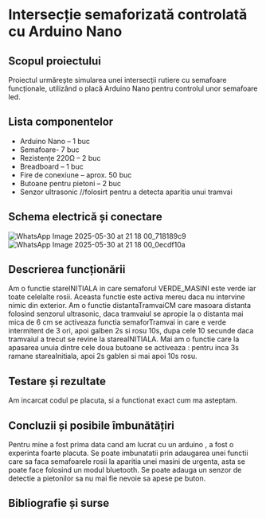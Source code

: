 # Intersecție semaforizată controlată cu Arduino Nano

## Scopul proiectului
Proiectul urmărește simularea unei intersecții rutiere cu semafoare funcționale, utilizând o placă Arduino Nano pentru controlul unor semafoare led.

## Lista componentelor
- Arduino Nano – 1 buc
- Semafoare- 7 buc
- Rezistențe 220Ω – 2 buc
- Breadboard – 1 buc
- Fire de conexiune – aprox. 50 buc
- Butoane pentru pietoni – 2 buc 
- Senzor ultrasonic //folosirt pentru a detecta aparitia unui tramvai

## Schema electrică și conectare
![WhatsApp Image 2025-05-30 at 21 18 00_718189c9](https://github.com/user-attachments/assets/2c0a9219-68b2-480b-8fec-cadb259a290d)
![WhatsApp Image 2025-05-30 at 21 18 00_0ecdf10a](https://github.com/user-attachments/assets/f745b463-60fe-4767-b7b5-ed0ee7eda871)

## Descrierea funcționării
Am o functie stareINITIALA in care semaforul VERDE_MASINI este verde iar toate celelalte rosii. Aceasta functie este activa mereu daca nu intervine nimic din exterior.
Am o functie distantaTramvaiCM care masoara distanta folosind senzorul ultrasonic, daca tramvaiul se apropie la o distanta mai mica de 6 cm se activeaza functia semaforTramvai in care e verde intermitent de 3 ori, apoi galben 2s si rosu 10s, dupa cele 10 secunde daca tramvaiul a trecut se revine la stareaINITIALA.
Mai am o functie care la apasarea unuia dintre cele doua butoane se activeaza : pentru inca 3s ramane stareaInitiala, apoi 2s gablen si mai apoi 10s rosu.

## Testare și rezultate
Am incarcat codul pe placuta, si a functionat exact cum ma asteptam.

## Concluzii și posibile îmbunătățiri
Pentru mine a fost prima data cand am lucrat cu un arduino , a fost o experinta foarte placuta.
Se poate imbunatatii prin adaugarea unei functii care sa faca semafoarele rosii la aparitia unei masini de urgenta, asta se poate face folosind un modul bluetooth.
Se poate adauga un senzor de detectie a pietonilor sa nu mai fie nevoie sa apese pe buton.

## Bibliografie și surse
